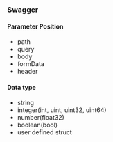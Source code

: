 
### Swagger
#### Parameter Position
* path 
* query
* body
* formData
* header

#### Data type
* string
* integer(int, uint, uint32, uint64)
* number(float32)
* boolean(bool)
* user defined struct